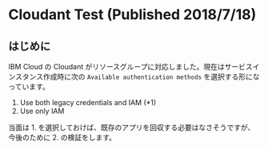 # Cloudant Test (Published 2018/7/18)

## はじめに
IBM Cloud の Cloudant がリソースグループに対応しました。現在はサービスインスタンス作成時に次の `Available authentication methods` を選択する形になっています。

1. Use both legacy credentials and IAM (*1)
2. Use only IAM

当面は 1. を選択しておけば、既存のアプリを回収する必要はなさそうですが、今後のために 2. の検証をします。

